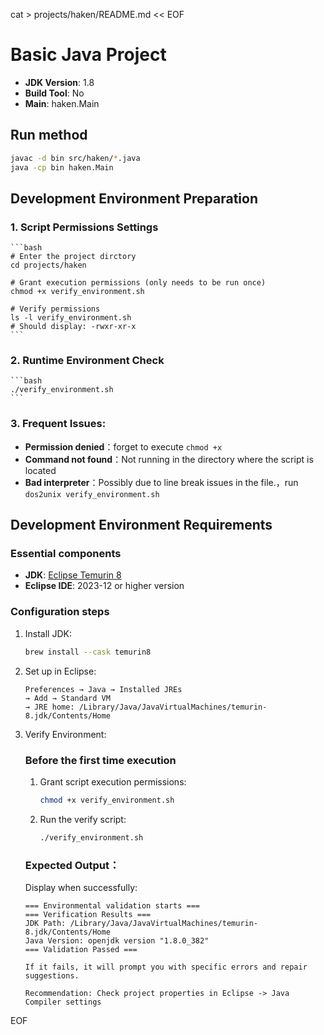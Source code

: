 cat > projects/haken/README.md << EOF
# Basic Java Project

- **JDK Version**: 1.8
- **Build Tool**: No
- **Main**: haken.Main

## Run method
   ```bash 
   javac -d bin src/haken/*.java  
   java -cp bin haken.Main
   ```
## Development Environment Preparation  

### 1. Script Permissions Settings  
    ```bash  
    # Enter the project dirctory  
    cd projects/haken  

    # Grant execution permissions (only needs to be run once)  
    chmod +x verify_environment.sh  

    # Verify permissions  
    ls -l verify_environment.sh  
    # Should display: -rwxr-xr-x  
    ```  

### 2. Runtime Environment Check  
    ```bash  
    ./verify_environment.sh  
    ```  

### 3. Frequent Issues:  
- **Permission denied**：forget to execute `chmod +x`  
- **Command not found**：Not running in the directory where the script is located  
- **Bad interpreter**：Possibly due to line break issues in the file.，run `dos2unix verify_environment.sh`  

## Development Environment Requirements

### Essential components
- **JDK**: [Eclipse Temurin 8](https://adoptium.net/temurin/releases/?version=8)
- **Eclipse IDE**: 2023-12 or higher version

### Configuration steps
1. Install JDK:
   ```bash
   brew install --cask temurin8
   ```

2. Set up in Eclipse:
   ```
   Preferences → Java → Installed JREs
   → Add → Standard VM
   → JRE home: /Library/Java/JavaVirtualMachines/temurin-8.jdk/Contents/Home
   ```

3. Verify Environment:  
   ### Before the first time execution  
   1. Grant script execution permissions:  
      ```bash  
      chmod +x verify_environment.sh  
      ```  
   2. Run the verify script:  
      ```bash  
      ./verify_environment.sh  
      ```  
   ### Expected Output：  
   Display when successfully:  
   ```	 
   === Environmental validation starts ===  
   === Verification Results ===  
   JDK Path: /Library/Java/JavaVirtualMachines/temurin-8.jdk/Contents/Home  
   Java Version: openjdk version "1.8.0_382"  
   === Validation Passed ===  
   
   If it fails, it will prompt you with specific errors and repair suggestions.  

   Recommendation: Check project properties in Eclipse -> Java Compiler settings  
EOF
